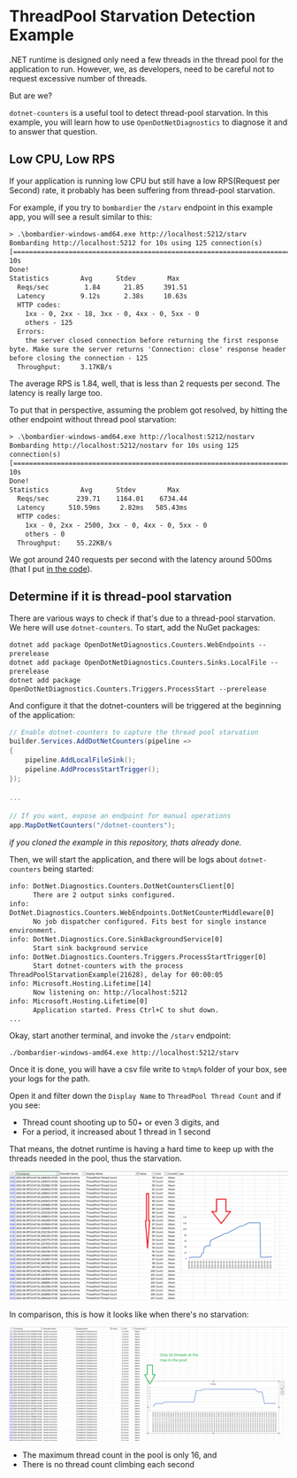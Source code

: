 # ThreadPool Starvation Detection Example

.NET runtime is designed only need a few threads in the thread pool for the application to run. However, we, as developers, need to be careful not to request excessive number of threads.

But are we?

`dotnet-counters` is a useful tool to detect thread-pool starvation. In this example, you will learn how to use `OpenDotNetDiagnostics` to diagnose it and to answer that question.

## Low CPU, Low RPS

If your application is running low CPU but still have a low RPS(Request per Second) rate, it probably has been suffering from thread-pool starvation.

For example, if you try to `bombardier` the `/starv` endpoint in this example app, you will see a result similar to this:

```shell
> .\bombardier-windows-amd64.exe http://localhost:5212/starv
Bombarding http://localhost:5212 for 10s using 125 connection(s)
[=================================================================================================================] 10s
Done!
Statistics        Avg      Stdev        Max
  Reqs/sec         1.84      21.85     391.51
  Latency         9.12s      2.38s     10.63s
  HTTP codes:
    1xx - 0, 2xx - 18, 3xx - 0, 4xx - 0, 5xx - 0
    others - 125
  Errors:
    the server closed connection before returning the first response byte. Make sure the server returns 'Connection: close' response header before closing the connection - 125
  Throughput:     3.17KB/s
```

The average RPS is 1.84, well, that is less than 2 requests per second. The latency is really large too.

To put that in perspective, assuming the problem got resolved, by hitting the other endpoint without thread pool starvation:

```shell
> .\bombardier-windows-amd64.exe http://localhost:5212/nostarv
Bombarding http://localhost:5212/nostarv for 10s using 125 connection(s)
[=================================================================================================================] 10s
Done!
Statistics        Avg      Stdev        Max
  Reqs/sec       239.71    1164.01    6734.44
  Latency      510.59ms     2.82ms   585.43ms
  HTTP codes:
    1xx - 0, 2xx - 2500, 3xx - 0, 4xx - 0, 5xx - 0
    others - 0
  Throughput:    55.22KB/s
```

We got around 240 requests per second with the latency around 500ms (that I put [in the code](./Program.cs)).

## Determine if it is thread-pool starvation

There are various ways to check if that's due to a thread-pool starvation. We here will use `dotnet-counters`. To start, add the NuGet packages:

```shell
dotnet add package OpenDotNetDiagnostics.Counters.WebEndpoints --prerelease
dotnet add package OpenDotNetDiagnostics.Counters.Sinks.LocalFile --prerelease
dotnet add package OpenDotNetDiagnostics.Counters.Triggers.ProcessStart --prerelease
```

And configure it that the dotnet-counters will be triggered at the beginning of the application:

```csharp
// Enable dotnet-counters to capture the thread pool starvation
builder.Services.AddDotNetCounters(pipeline =>
{
    pipeline.AddLocalFileSink();
    pipeline.AddProcessStartTrigger();
});

...

// If you want, expose an endpoint for manual operations
app.MapDotNetCounters("/dotnet-counters");
```

_if you cloned the example in this repository, thats already done._

Then, we will start the application, and there will be logs about `dotnet-counters` being started:

```shell
info: DotNet.Diagnostics.Counters.DotNetCountersClient[0]
      There are 2 output sinks configured.
info: DotNet.Diagnostics.Counters.WebEndpoints.DotNetCounterMiddleware[0]
      No job dispatcher configured. Fits best for single instance environment.
info: DotNet.Diagnostics.Core.SinkBackgroundService[0]
      Start sink background service
info: DotNet.Diagnostics.Counters.Triggers.ProcessStartTrigger[0]
      Start dotnet-counters with the process ThreadPoolStarvationExample(21628), delay for 00:00:05
info: Microsoft.Hosting.Lifetime[14]
      Now listening on: http://localhost:5212
info: Microsoft.Hosting.Lifetime[0]
      Application started. Press Ctrl+C to shut down.
...
```

Okay, start another terminal, and invoke the `/starv` endpoint:

```shell
./bombardier-windows-amd64.exe http://localhost:5212/starv
```

Once it is done, you will have a csv file write to `%tmp%` folder of your box, see your logs for the path.

Open it and filter down the `Display Name` to `ThreadPool Thread Count` and if you see:

* Thread count shooting up to 50+ or even 3 digits, and
* For a period, it increased about 1 thread in 1 second

That means, the dotnet runtime is having a hard time to keep up with the threads needed in the pool, thus the starvation.

![A screenshot of the dotnet counter data with starvation](./images/DataWithStarvation.png)

In comparison, this is how it looks like when there's no starvation:

![A screenshot of the dotnet counter data without starvation](./images//DataWithOutStarvation.png)

* The maximum thread count in the pool is only 16, and
* There is no thread count climbing each second

